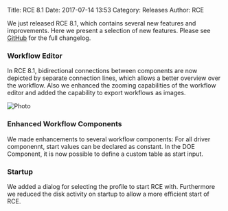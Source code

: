 Title: RCE 8.1
Date: 2017-07-14 13:53
Category: Releases
Author: RCE

We just released RCE 8.1, which contains several new features and improvements. Here we present a selection of new features. Please see [GitHub](https://github.com/rcenvironment/rce/wiki/Changelog:-8.x.x-Releases) for the full changelog.

### Workflow Editor

In RCE 8.1, bidirectional connections between components are now depicted by separate connection lines, which allows a better overview over the workflow. Also we enhanced the zooming capabilities of the workflow editor and added the capability to export workflows as images.

![Photo]({attach}images/release-8.1.0/bidirectional_connections.png)

### Enhanced Workflow Components

We made enhancements to several workflow components: 
For all driver componennt, start values can be declared as constant. In the DOE Component, it is now possible to define a custom table as start input.


### Startup

We added a dialog for selecting the profile to start RCE with. Furthermore we reduced the disk activity on startup to allow a more efficient start of RCE.